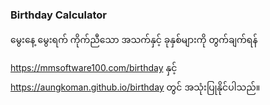 ### Birthday Calculator

မွေးနေ့ မွေးရက် ကိုက်ညီသော အသက်နှင့် ခုနှစ်များကို တွက်ချက်ရန်

https://mmsoftware100.com/birthday နှင့်
https://aungkoman.github.io/birthday တွင် အသုံးပြုနိုင်ပါသည်။